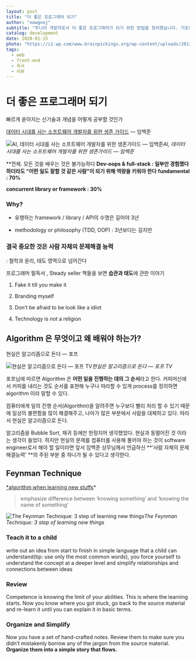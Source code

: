 ```yaml
---
layout: post
title: "더 좋은 프로그래머 되기"
author: "oowgnoj"
subtitle: "주니어 개발자로서 더 좋은 프로그래머가 되기 위한 방법을 정리했습니다. 기초와 알고리즘의 중요성과 '안다는 것'에 대한 리처드 파인만 교수의 테크닉을 포함합니다."
catalog: development
date: 2020-01-15
photo: "https://i2.wp.com/www.brainpickings.org/wp-content/uploads/2013/08/richardfeynman-1.jpg?resize=680%2C383&ssl=1"
tags:
  - web
  - front-end
  - 독서
  - 리뷰
---
```

# 더 좋은 프로그래머 되기

빠르게 쏟아지는 신기술과 개념을 어떻게 공부할 것인가

[데이터 시대를 사는 소프트웨어 개발자를 위한 생존 가이드](https://www.youtube.com/watch?v=9Moy_b-H-CM&t=2336s) — 임백준

![AI, 데이터 시대를 사는 소프트웨어 개발자를 위한 생존가이드 — 임백준](https://cdn-images-1.medium.com/max/2000/1*w14GLBdATFRvA54N5tZYHQ.png)*AI, 데이터 시대를 사는 소프트웨어 개발자를 위한 생존가이드 — 임백준*

**전제. 모든 것을 배우는 것은 불가능하다
**Dev-oops & full-stack : 일부만 경험했다 하더라도 “**어떤 일도 잘할 것 같은 사람**"이 되기 위해 역량을 키워야 한다**
**fundamental : 70%**

**concurrent library or framework : 30%**

### Why?

* 유행하는 framework / library / API의 수명은 길어야 3년

* methodology or philosophy (TDD, OOP) : 3년보다는 길지만

### 결국 중요한 것은 사람 자체의 문제해결 능력

: 철학과 윤리, 태도 영역으로 넘어간다

프로그래머 필독서 , Steady seller 책들을 보면 **습관과 태도**에 관한 이야기

1. Fake it till you make it

1. Branding myself

1. Don’t be afraid to be look like a idiot

1. Technology is not a religion

## Algorithm 은 무엇이고 왜 배워야 하는가?

현실은 알고리즘으로 돈다 — 포프

![현실은 알고리즘으로 돈다 — 포프 TV](https://cdn-images-1.medium.com/max/2000/1*BEt7erYPQaWCICe-z8vi2A.png)*현실은 알고리즘으로 돈다 — 포프 TV*

포프님에 따르면 Algorithm 은 **어떤 일을 진행하는 데의 그 순서**라고 한다. 커피머신에서 커피를 내리는 것도 순서를 표현해 누구나 따라할 수 있게 process를 정의하면 algorithm 이라 말할 수 있다.

컴퓨터에게 일의 진행 순서(Algorithm)을 알려주면 누구보다 빨리 처리 할 수 있기 때문에 일상의 불편함을 많이 해결해주고, 나아가 많은 부분에서 사람을 대체하고 있다. 따라서 현실은 알고리즘으로 돈다.

알고리즘을 Bubble Sort, 재귀 등에만 한정지어 생각했었다. 현실과 동떨어진 것 이라는 생각이 들었다. 하지만 현실의 문제를 컴퓨터를 사용해 풀어야 하는 것이 software engineer로서 해야 할 일이라면 앞서 임백준 상무님께서 언급하신 **‘사람 자체의 문제 해결능력' **의 주된 부분 중 하나가 될 수 있다고 생각한다.

## Feynman Technique

[*algorithm when learning new stuffs](https://medium.com/personal-growth/the-secret-algorithm-behind-learning-7c6f4eb702df)*
> emphasize difference between ‘knowing something’ and ‘knowing the name of something’

![The Feynman Technique: 3 step of learning new things](https://cdn-images-1.medium.com/max/2000/1*P6Jil-cAjyNPsUOY_bZzWw.jpeg)*The Feynman Technique: 3 step of learning new things*

### Teach it to a child

write out an idea from start to finish in simple language that a child can understand(tip: use only the most common words), you force yourself to understand the concept at a deeper level and simplify relationships and connections between ideas

### Review

Competence is knowing the limit of your abilities. This is where the learning starts. Now you know where you got stuck, go back to the source material and re-learn it until you can explain it in basic terms.

### Organize and Simplify

Now you have a set of hand-crafted notes. Review them to make sure you didn’t mistakenly borrow any of the jargon from the source material. **Organize them into a simple story that flows.**
